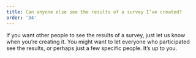 ```yaml
---
title: Can anyone else see the results of a survey I’ve created?
order: '34'
---
```



If you want other people to see the results of a survey, just let us know when you’re creating it. You might want to let everyone who participated see the results, or perhaps just a few specific people. It’s up to you.